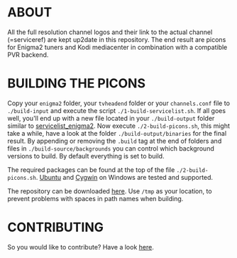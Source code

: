 ABOUT
=====

All the full resolution channel logos and their link to the actual channel (=serviceref) are kept up2date in this repository. The end result are picons for Enigma2 tuners and Kodi mediacenter in combination with a compatible PVR backend.

BUILDING THE PICONS
===================

Copy your `enigma2` folder, your `tvheadend` folder or your `channels.conf` file to `./build-input` and execute the script `./1-build-servicelist.sh`. If all goes well, you'll end up with a new file located in your `./build-output` folder similar to [servicelist_enigma2](https://gist.github.com/picons/c301a97d070797eb64b9). Now execute `./2-build-picons.sh`, this might take a while, have a look at the folder `./build-output/binaries` for the final result. By appending or removing the `.build` tag at the end of folders and files in `./build-source/backgrounds` you can control which background versions to build. By default everything is set to build.

The required packages can be found at the top of the file `./2-build-picons.sh`. [Ubuntu](http://www.ubuntu.com/download) and [Cygwin](https://cygwin.com/install.html) on Windows are tested and supported.

The repository can be downloaded [here](https://github.com/picons/picons-source/archive/master.zip). Use `/tmp` as your location, to prevent problems with spaces in path names when building.

CONTRIBUTING
============

So you would like to contribute? Have a look [here](https://github.com/picons/picons-source/blob/master/CONTRIBUTING.md).
